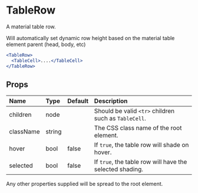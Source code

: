 TableRow
========

A material table row.

Will automatically set dynamic row height
based on the material table element parent (head, body, etc)

```jsx
<TableRow>
  <TableCell>....</TableCell>
</TableRow>
```

Props
-----

| Name | Type | Default | Description |
|:-----|:-----|:--------|:------------|
| children | node |  | Should be valid `<tr>` children such as `TableCell`. |
| className | string |  | The CSS class name of the root element. |
| hover | bool | false | If `true`, the table row will shade on hover. |
| selected | bool | false | If `true`, the table row will have the selected shading. |

Any other properties supplied will be spread to the root element.
